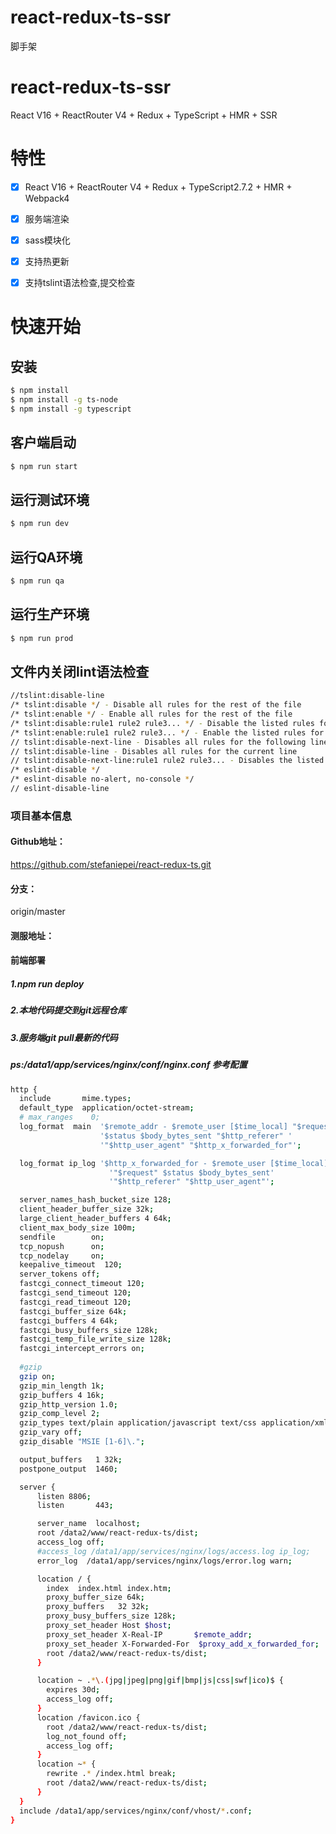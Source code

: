 # react-redux-ts-ssr
脚手架

# react-redux-ts-ssr
React V16 + ReactRouter V4 + Redux + TypeScript + HMR + SSR

# 特性

- [x] React V16 + ReactRouter V4 + Redux + TypeScript2.7.2 + HMR + Webpack4
- [x] 服务端渲染
- [x] sass模块化
- [x] 支持热更新
- [x] 支持tslint语法检查,提交检查


# 快速开始

## 安装

````bash
$ npm install
$ npm install -g ts-node
$ npm install -g typescript
````

## 客户端启动

````bash
$ npm run start
````

## 运行测试环境

````bash
$ npm run dev
````

## 运行QA环境

````bash
$ npm run qa
````

## 运行生产环境

````bash
$ npm run prod
````

## 文件内关闭lint语法检查

````bash
//tslint:disable-line
/* tslint:disable */ - Disable all rules for the rest of the file
/* tslint:enable */ - Enable all rules for the rest of the file
/* tslint:disable:rule1 rule2 rule3... */ - Disable the listed rules for the rest of the file
/* tslint:enable:rule1 rule2 rule3... */ - Enable the listed rules for the rest of the file
// tslint:disable-next-line - Disables all rules for the following line someCode();
// tslint:disable-line - Disables all rules for the current line
// tslint:disable-next-line:rule1 rule2 rule3... - Disables the listed rules for the next line
/* eslint-disable */
/* eslint-disable no-alert, no-console */
// eslint-disable-line
````
### 项目基本信息
#### Github地址：
https://github.com/stefaniepei/react-redux-ts.git
#### 分支：
origin/master
#### 测服地址：


#### 前端部署
##### 1.npm run deploy
##### 2.本地代码提交到git远程仓库
##### 3.服务端git pull最新的代码

##### ps:/data1/app/services/nginx/conf/nginx.conf 参考配置
````bash
http {
  include       mime.types;
  default_type  application/octet-stream;
  # max_ranges    0;
  log_format  main  '$remote_addr - $remote_user [$time_local] "$request" '
                    '$status $body_bytes_sent "$http_referer" '
                    '"$http_user_agent" "$http_x_forwarded_for"';

  log_format ip_log '$http_x_forwarded_for - $remote_user [$time_local] '
                      '"$request" $status $body_bytes_sent'
                      '"$http_referer" "$http_user_agent"';

  server_names_hash_bucket_size 128;
  client_header_buffer_size 32k;
  large_client_header_buffers 4 64k;
  client_max_body_size 100m;
  sendfile        on;
  tcp_nopush      on;
  tcp_nodelay     on;
  keepalive_timeout  120;
  server_tokens off;
  fastcgi_connect_timeout 120;
  fastcgi_send_timeout 120;
  fastcgi_read_timeout 120;
  fastcgi_buffer_size 64k;
  fastcgi_buffers 4 64k;
  fastcgi_busy_buffers_size 128k;
  fastcgi_temp_file_write_size 128k;
  fastcgi_intercept_errors on;
    
  #gzip
  gzip on;
  gzip_min_length 1k;
  gzip_buffers 4 16k;
  gzip_http_version 1.0;
  gzip_comp_level 2;
  gzip_types text/plain application/javascript text/css application/xml text/javascript application/x-httpd-php image/jpeg image/gif image/png;
  gzip_vary off;
  gzip_disable "MSIE [1-6]\.";

  output_buffers   1 32k;
  postpone_output  1460;

  server {
      listen 8806;
      listen       443;

      server_name  localhost;
      root /data2/www/react-redux-ts/dist;
      access_log off;
      #access_log /data1/app/services/nginx/logs/access.log ip_log;
      error_log  /data1/app/services/nginx/logs/error.log warn;

      location / {
        index  index.html index.htm;
        proxy_buffer_size 64k;
        proxy_buffers   32 32k;
        proxy_busy_buffers_size 128k;
        proxy_set_header Host $host;
        proxy_set_header X-Real-IP       $remote_addr;
        proxy_set_header X-Forwarded-For  $proxy_add_x_forwarded_for;
        root /data2/www/react-redux-ts/dist;
      }

      location ~ .*\.(jpg|jpeg|png|gif|bmp|js|css|swf|ico)$ {
        expires 30d;
        access_log off;
      }
      location /favicon.ico {
        root /data2/www/react-redux-ts/dist;
        log_not_found off;
        access_log off;
      }
      location ~* {
        rewrite .* /index.html break;
        root /data2/www/react-redux-ts/dist;
      }
  }
  include /data1/app/services/nginx/conf/vhost/*.conf;
}
````
